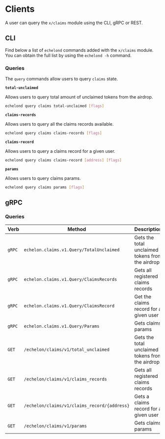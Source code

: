 <!--
order: 7
-->

# Clients

A user can query the `x/claims` module using the CLI, gRPC or REST.

## CLI

Find below a list of `echelond` commands added with the `x/claims` module. You can obtain the full list by using the `echelond -h` command.

### Queries

The `query` commands allow users to query `claims` state.

**`total-unclaimed`**

Allows users to query total amount of unclaimed tokens from the airdrop.

```bash
echelond query claims total-unclaimed [flags]
```

**`claims-records`**

Allows users to query all the claims records available.

```bash
echelond query claims claims-records [flags]
```

**`claims-record`**

Allows users to query a claims record for a given user.

```bash
echelond query claims claims-record [address] [flags]
```

**`params`**

Allows users to query claims params.

```bash
echelond query claims params [flags]
```

## gRPC

### Queries

| Verb   | Method                                     | Description                                      |
|--------|--------------------------------------------|--------------------------------------------------|
| `gRPC` | `echelon.claims.v1.Query/TotalUnclaimed`     | Gets the total unclaimed tokens from the airdrop |
| `gRPC` | `echelon.claims.v1.Query/ClaimsRecords`      | Gets all registered claims records               |
| `gRPC` | `echelon.claims.v1.Query/ClaimsRecord`       | Get the claims record for a given user            |
| `gRPC` | `echelon.claims.v1.Query/Params`             | Gets claims params                               |
| `GET`  | `/echelon/claims/v1/total_unclaimed`         | Gets the total unclaimed tokens from the airdrop |
| `GET`  | `/echelon/claims/v1/claims_records`          | Gets all registered claims records               |
| `GET`  | `/echelon/claims/v1/claims_record/{address}` | Gets a claims record for a given user            |
| `GET`  | `/echelon/claims/v1/params`                  | Gets claims params                               |
